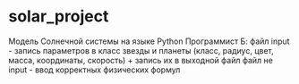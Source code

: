 # solar_project
Модель Солнечной системы на языке Python
Программист Б:
файл input - запись параметров в класс звезды и планеты (класс, радиус, цвет, масса, координаты, скорость) + запись их в выходной файл
файл не input - ввод корректных физических формул 
